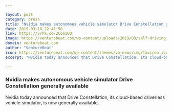 ```yaml
---

layout: post
category: press
title: "Nvidia makes autonomous vehicle simulator Drive Constellation generally available"
date: 2019-03-18 22:41:50
link: https://vrhk.co/2CooIUQ
image: https://venturebeat.com/wp-content/uploads/2019/03/self-driving-cars-products-nvidia-drive-constellation-complete-loop-734-d@2x.jpg?w=1200&strip=all
domain: venturebeat.com
author: "VentureBeat"
icon: https://venturebeat.com/wp-content/themes/vb-news/img/favicon.ico
excerpt: "Nvidia today announced that Drive Constellation, its cloud-based driverless vehicle simulator, is now generally available."

---
```


### Nvidia makes autonomous vehicle simulator Drive Constellation generally available

Nvidia today announced that Drive Constellation, its cloud-based driverless vehicle simulator, is now generally available.